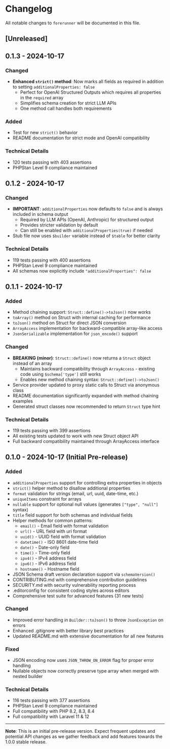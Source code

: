 # Changelog

All notable changes to `forerunner` will be documented in this file.

## [Unreleased]

## 0.1.3 - 2024-10-17

### Changed
- **Enhanced `strict()` method**: Now marks all fields as required in addition to setting `additionalProperties: false`
  - Perfect for OpenAI Structured Outputs which requires all properties in the `required` array
  - Simplifies schema creation for strict LLM APIs
  - One method call handles both requirements

### Added
- Test for new `strict()` behavior
- README documentation for strict mode and OpenAI compatibility

### Technical Details
- 120 tests passing with 403 assertions
- PHPStan Level 9 compliance maintained

## 0.1.2 - 2024-10-17

### Changed
- **IMPORTANT**: `additionalProperties` now defaults to `false` and is always included in schema output
  - Required by LLM APIs (OpenAI, Anthropic) for structured output
  - Provides stricter validation by default
  - Can still be enabled with `additionalProperties(true)` if needed
- Stub file now uses `$builder` variable instead of `$table` for better clarity

### Technical Details
- 119 tests passing with 400 assertions
- PHPStan Level 9 compliance maintained
- All schemas now explicitly include `"additionalProperties": false`

## 0.1.1 - 2024-10-17

### Added
- Method chaining support: `Struct::define()->toJson()` now works
- `toArray()` method on Struct with internal caching for performance
- `toJson()` method on Struct for direct JSON conversion
- `ArrayAccess` implementation for backward-compatible array-like access
- `JsonSerializable` implementation for `json_encode()` support

### Changed
- **BREAKING (minor)**: `Struct::define()` now returns a `Struct` object instead of an array
  - Maintains backward compatibility through `ArrayAccess` - existing code using `$schema['type']` still works
  - Enables new method chaining syntax: `Struct::define()->toJson()`
- Service provider updated to proxy static calls to Struct via anonymous class
- README documentation significantly expanded with method chaining examples
- Generated struct classes now recommended to return `Struct` type hint

### Technical Details
- 119 tests passing with 399 assertions
- All existing tests updated to work with new Struct object API
- Full backward compatibility maintained through ArrayAccess interface

## 0.1.0 - 2024-10-17 (Initial Pre-release)

### Added
- `additionalProperties` support for controlling extra properties in objects
- `strict()` helper method to disallow additional properties
- `format` validation for strings (email, url, uuid, date-time, etc.)
- `uniqueItems` constraint for arrays
- `nullable` support for optional null values (generates `["type", "null"]` syntax)
- `title` field support for both schemas and individual fields
- Helper methods for common patterns:
  - `email()` - Email field with format validation
  - `url()` - URL field with uri format
  - `uuid()` - UUID field with format validation
  - `datetime()` - ISO 8601 date-time field
  - `date()` - Date-only field
  - `time()` - Time-only field
  - `ipv4()` - IPv4 address field
  - `ipv6()` - IPv6 address field
  - `hostname()` - Hostname field
- JSON Schema draft version declaration support via `schemaVersion()`
- CONTRIBUTING.md with comprehensive contribution guidelines
- SECURITY.md with security vulnerability reporting process
- .editorconfig for consistent coding styles across editors
- Comprehensive test suite for advanced features (31 new tests)

### Changed
- Improved error handling in `Builder::toJson()` to throw `JsonException` on errors
- Enhanced .gitignore with better library best practices
- Updated README.md with extensive documentation for all new features

### Fixed
- JSON encoding now uses `JSON_THROW_ON_ERROR` flag for proper error handling
- Nullable objects now correctly preserve type array when merged with nested builder

### Technical Details
- 116 tests passing with 377 assertions
- PHPStan Level 9 compliance maintained
- Full compatibility with PHP 8.2, 8.3, 8.4
- Full compatibility with Laravel 11 & 12

---

**Note**: This is an initial pre-release version. Expect frequent updates and potential API changes as we gather feedback and add features towards the 1.0.0 stable release.
